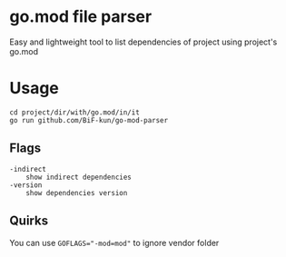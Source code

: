 # go.mod file parser
Easy and lightweight tool to list dependencies of project using project's go.mod

# Usage
```
cd project/dir/with/go.mod/in/it
go run github.com/BiF-kun/go-mod-parser
```

## Flags
```
-indirect
    show indirect dependencies
-version
    show dependencies version
```

## Quirks
You can use `GOFLAGS="-mod=mod"` to ignore vendor folder
